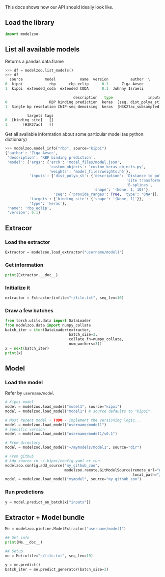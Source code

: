 This docs shows how our API should ideally look like.

## Load the library

```python
import modelzoo
```

## List all available models

Returns a pandas data.frame

```python
>>> df = modelzoo.list_models()
>>> df
  source          model           name  version          author  \
0  kipoi            rbp      rbp_eclip      0.1      Ziga Avsec   
1  kipoi  extended_coda  extended CODA      0.1  Johnny Israeli   

                               description   type                inputs  \
0                   RBP binding prediction  keras  [seq, dist_polya_st]   
1  Single bp resolution ChIP-seq denoising  keras  [H3K27ac_subsampled]   

          targets tags
0  [binding_site]   []
1       [H3K27ac]   []
```

Get all available information about some particular model (as python dictionary)

```python
>>> modelzoo.model_info("rbp", source="kipoi")
{'author': 'Ziga Avsec',
 'description': 'RBP binding prediction',
 'model': {'args': {'arch': 'model_files/model.json',
                    'custom_objects': 'custom_keras_objects.py',
                    'weights': 'model_files/weights.h5'},
           'inputs': {'dist_polya_st': {'description': 'Distance to poly-a '
                                                       'site transformed with '
                                                       'B-splines',
                                        'shape': '(None, 1, 10)'},
                      'seq': {'provide_ranges': True, 'type': 'DNA'}},
           'targets': {'binding_site': {'shape': '(None, 1)'}},
           'type': 'keras'},
 'name': 'rbp_eclip',
 'version': 0.1}
```

## Extracor

### Load the extractor

```python
Extractor = modelzoo.load_extractor("username/model1")
```
### Get information

```python
print(Extractor.__doc__)
```

### Initialize it

```python
extractor = Extractor(infile="~/file.txt", seq_len=10)
```

### Draw a few batches

```python
from torch.utils.data import DataLoader
from modelzoo.data import numpy_collate
batch_iter = iter(DataLoader(extractor,
                             batch_size=3,
                             collate_fn=numpy_collate,
                             num_workers=3))
x = next(batch_iter)
print(x)
```

## Model

### Load the model

Refer by `username/model`

```python
# Kipoi model
model = modelzoo.load_model("model1", source="kipoi")
model = modelzoo.load_model("model1") # source defaults to "kipoi"

# Most recent model - TODO - implement the versioning logic...
model = modelzoo.load_model("username/model1")
# Specific version
model = modelzoo.load_model("username/model1/v0.1")

# From directory
model = modelzoo.load_model("~/mymodels/model1", source="dir")

# From github
# Add source in ~/.kipoi/config.yaml or run
modelzoo.config.add_source("my_github_zoo",
                           modelzoo.remote.GitModelSource(remote_url="git@github.com/username/repo",
						                                  local_path="/tmp/models/"))
model = modelzoo.load_model("mymodel", source="my_github_zoo")
```

### Run predictions

```python
y = model.predict_on_batch(x["inputs"])
```

## Extractor + Model bundle

```python
Me = modelzoo.pieline.ModelExtractor("username/model1")

## Get info
print(Me.__doc__)

## Setup
me = Me(infile="~/file.txt", seq_len=10)

y = me.predict()
batch_iter = me.predict_generator(batch_size=3)
```
